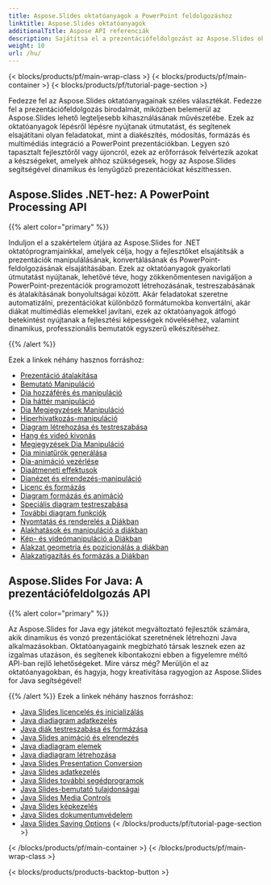 ```yaml
---
title: Aspose.Slides oktatóanyagok a PowerPoint feldolgozáshoz
linktitle: Aspose.Slides oktatóanyagok
additionalTitle: Aspose API referenciák
description: Sajátítsa el a prezentációfeldolgozást az Aspose.Slides oktatóanyaggal. Hatékonyan hozhat létre, módosíthat és javíthat PowerPoint prezentációkat. Excel a dinamikus tartalomkezelésben.
weight: 10
url: /hu/
---
```


{< blocks/products/pf/main-wrap-class >}
{< blocks/products/pf/main-container >}
{< blocks/products/pf/tutorial-page-section >}

Fedezze fel az Aspose.Slides oktatóanyagainak széles választékát. Fedezze fel a prezentációfeldolgozás birodalmát, miközben belemerül az Aspose.Slides lehető legteljesebb kihasználásának művészetébe. Ezek az oktatóanyagok lépésről lépésre nyújtanak útmutatást, és segítenek elsajátítani olyan feladatokat, mint a diakészítés, módosítás, formázás és multimédiás integráció a PowerPoint prezentációkban. Legyen szó tapasztalt fejlesztőről vagy újoncról, ezek az erőforrások felvértezik azokat a készségeket, amelyek ahhoz szükségesek, hogy az Aspose.Slides segítségével dinamikus és lenyűgöző prezentációkat készíthessen.

## Aspose.Slides .NET-hez: A PowerPoint Processing API
{{% alert color="primary" %}}

Induljon el a szakértelem útjára az Aspose.Slides for .NET oktatóprogramjainkkal, amelyek célja, hogy a fejlesztőket elsajátítsák a prezentációk manipulálásának, konvertálásának és PowerPoint-feldolgozásának elsajátításában. Ezek az oktatóanyagok gyakorlati útmutatást nyújtanak, lehetővé téve, hogy zökkenőmentesen navigáljon a PowerPoint-prezentációk programozott létrehozásának, testreszabásának és átalakításának bonyolultságai között. Akár feladatokat szeretne automatizálni, prezentációkat különböző formátumokba konvertálni, akár diákat multimédiás elemekkel javítani, ezek az oktatóanyagok átfogó betekintést nyújtanak a fejlesztési képességek növeléséhez, valamint dinamikus, professzionális bemutatók egyszerű elkészítéséhez.

{{% /alert %}}

Ezek a linkek néhány hasznos forráshoz:
- [Prezentáció átalakítása](./net/presentation-conversion/)
- [Bemutató Manipuláció](./net/presentation-manipulation/)
- [Dia hozzáférés és manipuláció](./net/slide-access-and-manipulation/)
- [Dia háttér manipuláció](./net/slide-background-manipulation/)
- [Dia Megjegyzések Manipuláció](./net/slide-comments-manipulation/)
- [Hiperhivatkozás-manipuláció](./net/hyperlink-manipulation/)
- [Diagram létrehozása és testreszabása](./net/chart-creation-and-customization/)
- [Hang és videó kivonás](./net/audio-and-video-extraction/)
- [Megjegyzések Dia Manipuláció](./net/notes-slide-manipulation/)
- [Dia miniatűrök generálása](./net/slide-thumbnail-generation/)
- [Dia-animáció vezérlése](./net/slide-animation-control/)
- [Diaátmeneti effektusok](./net/slide-transition-effects/)
- [Dianézet és elrendezés-manipuláció](./net/slide-view-and-layout-manipulation/)
- [Licenc és formázás](./net/licensing-and-formatting/)
- [Diagram formázás és animáció](./net/chart-formatting-and-animation/)
- [Speciális diagram testreszabása](./net/advanced-chart-customization/)
- [További diagram funkciók](./net/additional-chart-features/)
- [Nyomtatás és renderelés a Diákban](./net/printing-and-rendering-in-slides/)
- [Alakhatások és manipuláció a diákban](./net/shape-effects-and-manipulation-in-slides/)
- [Kép- és videómanipuláció a Diákban](./net/image-and-video-manipulation-in-slides/)
- [Alakzat geometria és pozicionálás a diákban](./net/shape-geometry-and-positioning-in-slides/)
- [Alakzatigazítás és formázás a Diákban](./net/shape-alignment-and-formatting-in-slides/)

## Aspose.Slides For Java: A prezentációfeldolgozás API
{{% alert color="primary" %}}

Az Aspose.Slides for Java egy játékot megváltoztató fejlesztők számára, akik dinamikus és vonzó prezentációkat szeretnének létrehozni Java alkalmazásokban. Oktatóanyagaink megbízható társak lesznek ezen az izgalmas utazáson, és segítenek kibontakozni ebben a figyelemre méltó API-ban rejlő lehetőségeket. Mire vársz még? Merüljön el az oktatóanyagokban, és hagyja, hogy kreativitása ragyogjon az Aspose.Slides for Java segítségével!

{{% /alert %}}
Ezek a linkek néhány hasznos forráshoz:
- [Java Slides licencelés és inicializálás](./java/licensing-and-initialization)
- [Java diadiagram adatkezelés](./java/chart-data-manipulation)
- [Java diák testreszabása és formázása](./java/customization-and-formatting)
- [Java Slides animáció és elrendezés](./java/animation-and-layout)
- [Java diadiagram elemek](./java/chart-elements)
- [Java diadiagram létrehozása](./java/chart-creation)
- [Java Slides Presentation Conversion](./java/presentation-conversion)
- [Java Slides adatkezelés](./java/data-manipulation)
- [Java Slides további segédprogramok](./java/additional-utilities/)
- [Java Slides-bemutató tulajdonságai](./java/presentation-properties/)
- [Java Slides Media Controls](./java/media-controls/)
- [Java Slides képkezelés](./java/image-handling/)
- [Java Slides dokumentumvédelem](./java/document-protection/)
- [Java Slides Saving Options](./java/saving-options/)
{< /blocks/products/pf/tutorial-page-section >}

{< /blocks/products/pf/main-container >}
{< /blocks/products/pf/main-wrap-class >}

{< blocks/products/products-backtop-button >}
